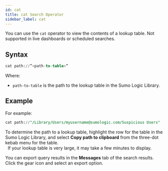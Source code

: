 ```yaml
---
id: cat
title: cat Search Operator
sidebar_label: cat
---
```


You can use the `cat` operator to view the contents of a lookup table. Not supported in live dashboards or scheduled searches.

## Syntax

```sql
cat path://”<path-to-table>”
```

Where:

* `path-to-table` is the path to the lookup table in the Sumo Logic Library.


## Example

For example: 

```sql
cat path://"/Library/Users/myusername@sumologic.com/Suspicious Users"
```

To determine the path to a lookup table, highlight the row for the table in the Sumo Logic Library, and select **Copy path to clipboard** from the three-dot kebab menu for the table.   
 
If your lookup table is very large, it may take a few minutes to display.

You can export query results in the **Messages** tab of the search results. Click the gear icon and select an export option.
